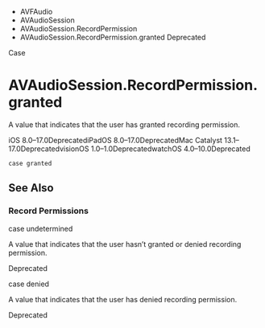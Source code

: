 

- AVFAudio
- AVAudioSession
- AVAudioSession.RecordPermission
-  AVAudioSession.RecordPermission.granted Deprecated

Case

# AVAudioSession.RecordPermission.granted

A value that indicates that the user has granted recording permission.

iOS 8.0–17.0DeprecatediPadOS 8.0–17.0DeprecatedMac Catalyst 13.1–17.0DeprecatedvisionOS 1.0–1.0DeprecatedwatchOS 4.0–10.0Deprecated

``` source
case granted
```

## See Also

### Record Permissions

case undetermined

A value that indicates that the user hasn’t granted or denied recording permission.

Deprecated

case denied

A value that indicates that the user has denied recording permission.

Deprecated

